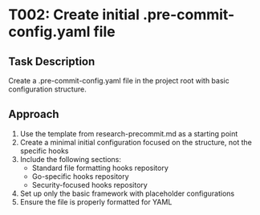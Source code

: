 # T002: Create initial .pre-commit-config.yaml file

## Task Description
Create a .pre-commit-config.yaml file in the project root with basic configuration structure.

## Approach
1. Use the template from research-precommit.md as a starting point
2. Create a minimal initial configuration focused on the structure, not the specific hooks
3. Include the following sections:
   - Standard file formatting hooks repository
   - Go-specific hooks repository
   - Security-focused hooks repository
4. Set up only the basic framework with placeholder configurations
5. Ensure the file is properly formatted for YAML
